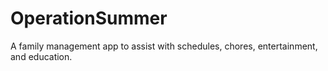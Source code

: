 # OperationSummer
A family management app to assist with schedules, chores, entertainment, and education.
